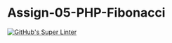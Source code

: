 # Assign-05-PHP-Fibonacci
[![GitHub's Super Linter](https://github.com/ICS20-Programming-ShylaO/Assign-05-PHP-Fibonacci/workflows/GitHub's%20Super%20Linter/badge.svg)](https://github.com/ICS20-Programming-ShylaO/Assign-05-PHP-Fibonacci/actions)

